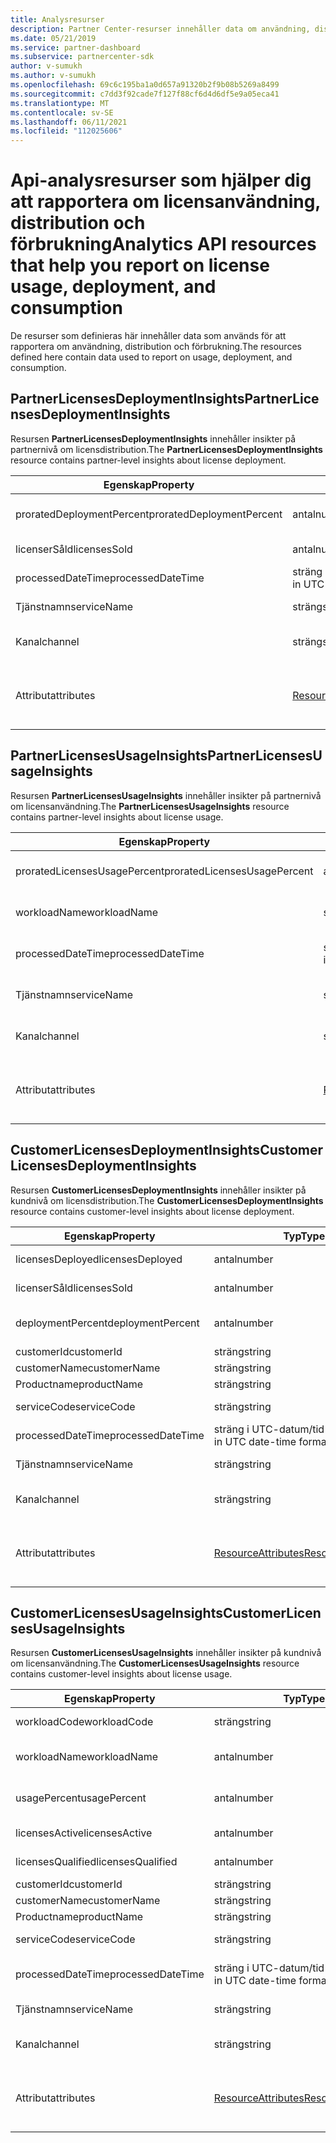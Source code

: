 ```yaml
---
title: Analysresurser
description: Partner Center-resurser innehåller data om användning, distribution och förbrukning. Innehåller insikter om licensdistribution och användning av partner och kunder.
ms.date: 05/21/2019
ms.service: partner-dashboard
ms.subservice: partnercenter-sdk
author: v-sumukh
ms.author: v-sumukh
ms.openlocfilehash: 69c6c195ba1a0d657a91320b2f9b08b5269a8499
ms.sourcegitcommit: c7dd3f92cade7f127f88cf6d4d6df5e9a05eca41
ms.translationtype: MT
ms.contentlocale: sv-SE
ms.lasthandoff: 06/11/2021
ms.locfileid: "112025606"
---
```

# <a name="analytics-api-resources-that-help-you-report-on-license-usage-deployment-and-consumption"></a><span data-ttu-id="a670c-104">Api-analysresurser som hjälper dig att rapportera om licensanvändning, distribution och förbrukning</span><span class="sxs-lookup"><span data-stu-id="a670c-104">Analytics API resources that help you report on license usage, deployment, and consumption</span></span>

<span data-ttu-id="a670c-105">De resurser som definieras här innehåller data som används för att rapportera om användning, distribution och förbrukning.</span><span class="sxs-lookup"><span data-stu-id="a670c-105">The resources defined here contain data used to report on usage, deployment, and consumption.</span></span>

## <a name="partnerlicensesdeploymentinsights"></a><span data-ttu-id="a670c-106">PartnerLicensesDeploymentInsights</span><span class="sxs-lookup"><span data-stu-id="a670c-106">PartnerLicensesDeploymentInsights</span></span>

<span data-ttu-id="a670c-107">Resursen **PartnerLicensesDeploymentInsights** innehåller insikter på partnernivå om licensdistribution.</span><span class="sxs-lookup"><span data-stu-id="a670c-107">The **PartnerLicensesDeploymentInsights** resource contains partner-level insights about license deployment.</span></span>

| <span data-ttu-id="a670c-108">Egenskap</span><span class="sxs-lookup"><span data-stu-id="a670c-108">Property</span></span>                  | <span data-ttu-id="a670c-109">Typ</span><span class="sxs-lookup"><span data-stu-id="a670c-109">Type</span></span>                                                           | <span data-ttu-id="a670c-110">Beskrivning</span><span class="sxs-lookup"><span data-stu-id="a670c-110">Description</span></span>                                                                         |
|---------------------------|----------------------------------------------------------------|-------------------------------------------------------------------------------------|
| <span data-ttu-id="a670c-111">proratedDeploymentPercent</span><span class="sxs-lookup"><span data-stu-id="a670c-111">proratedDeploymentPercent</span></span> | <span data-ttu-id="a670c-112">antal</span><span class="sxs-lookup"><span data-stu-id="a670c-112">number</span></span>                                                         | <span data-ttu-id="a670c-113">Procentandelen licenser som distribuerats.</span><span class="sxs-lookup"><span data-stu-id="a670c-113">The percentage of licenses deployed.</span></span>                                                |
| <span data-ttu-id="a670c-114">licenserSåld</span><span class="sxs-lookup"><span data-stu-id="a670c-114">licensesSold</span></span>              | <span data-ttu-id="a670c-115">antal</span><span class="sxs-lookup"><span data-stu-id="a670c-115">number</span></span>                                                         | <span data-ttu-id="a670c-116">Antalet sålda licenser.</span><span class="sxs-lookup"><span data-stu-id="a670c-116">The number of licenses sold.</span></span>                                                        |
| <span data-ttu-id="a670c-117">processedDateTime</span><span class="sxs-lookup"><span data-stu-id="a670c-117">processedDateTime</span></span>         | <span data-ttu-id="a670c-118">sträng i UTC-datum/tid-format</span><span class="sxs-lookup"><span data-stu-id="a670c-118">string in UTC date-time format</span></span>                                 | <span data-ttu-id="a670c-119">Datum och tid då data aggregerades.</span><span class="sxs-lookup"><span data-stu-id="a670c-119">The date and time when the data was aggregated.</span></span>                                     |
| <span data-ttu-id="a670c-120">Tjänstnamn</span><span class="sxs-lookup"><span data-stu-id="a670c-120">serviceName</span></span>               | <span data-ttu-id="a670c-121">sträng</span><span class="sxs-lookup"><span data-stu-id="a670c-121">string</span></span>                                                         | <span data-ttu-id="a670c-122">Tjänstnamnet (till exempel o365, crm).</span><span class="sxs-lookup"><span data-stu-id="a670c-122">The service name (for example:  o365, crm).</span></span>                                                  |
| <span data-ttu-id="a670c-123">Kanal</span><span class="sxs-lookup"><span data-stu-id="a670c-123">channel</span></span>                   | <span data-ttu-id="a670c-124">sträng</span><span class="sxs-lookup"><span data-stu-id="a670c-124">string</span></span>                                                         | <span data-ttu-id="a670c-125">Kanalnamnet för tjänsten (till exempel återförsäljare).</span><span class="sxs-lookup"><span data-stu-id="a670c-125">The channel name of the service (for example:  reseller).</span></span>                                    |
| <span data-ttu-id="a670c-126">Attribut</span><span class="sxs-lookup"><span data-stu-id="a670c-126">attributes</span></span>                | [<span data-ttu-id="a670c-127">ResourceAttributes</span><span class="sxs-lookup"><span data-stu-id="a670c-127">ResourceAttributes</span></span>](utility-resources.md#resourceattributes) | <span data-ttu-id="a670c-128">Metadataattributen.</span><span class="sxs-lookup"><span data-stu-id="a670c-128">The metadata attributes.</span></span> <span data-ttu-id="a670c-129">Innehåller "objectType": "PartnerLicensesDeploymentInsights"</span><span class="sxs-lookup"><span data-stu-id="a670c-129">Includes "objectType": "PartnerLicensesDeploymentInsights"</span></span> |

## <a name="partnerlicensesusageinsights"></a><span data-ttu-id="a670c-130">PartnerLicensesUsageInsights</span><span class="sxs-lookup"><span data-stu-id="a670c-130">PartnerLicensesUsageInsights</span></span>

<span data-ttu-id="a670c-131">Resursen **PartnerLicensesUsageInsights** innehåller insikter på partnernivå om licensanvändning.</span><span class="sxs-lookup"><span data-stu-id="a670c-131">The **PartnerLicensesUsageInsights** resource contains partner-level insights about license usage.</span></span>

| <span data-ttu-id="a670c-132">Egenskap</span><span class="sxs-lookup"><span data-stu-id="a670c-132">Property</span></span>                     | <span data-ttu-id="a670c-133">Typ</span><span class="sxs-lookup"><span data-stu-id="a670c-133">Type</span></span>                                                           | <span data-ttu-id="a670c-134">Beskrivning</span><span class="sxs-lookup"><span data-stu-id="a670c-134">Description</span></span>                                                                    |
|------------------------------|----------------------------------------------------------------|--------------------------------------------------------------------------------|
| <span data-ttu-id="a670c-135">proratedLicensesUsagePercent</span><span class="sxs-lookup"><span data-stu-id="a670c-135">proratedLicensesUsagePercent</span></span> | <span data-ttu-id="a670c-136">antal</span><span class="sxs-lookup"><span data-stu-id="a670c-136">number</span></span>                                                         | <span data-ttu-id="a670c-137">Procentandelen licenser som distribuerats.</span><span class="sxs-lookup"><span data-stu-id="a670c-137">The percentage of licenses deployed.</span></span>                                           |
| <span data-ttu-id="a670c-138">workloadName</span><span class="sxs-lookup"><span data-stu-id="a670c-138">workloadName</span></span>                 | <span data-ttu-id="a670c-139">sträng</span><span class="sxs-lookup"><span data-stu-id="a670c-139">string</span></span>                                                         | <span data-ttu-id="a670c-140">Namnet på arbetsbelastningen (till exempel: exchange).</span><span class="sxs-lookup"><span data-stu-id="a670c-140">The workload name (for example:  exchange).</span></span>                                             |
| <span data-ttu-id="a670c-141">processedDateTime</span><span class="sxs-lookup"><span data-stu-id="a670c-141">processedDateTime</span></span>            | <span data-ttu-id="a670c-142">sträng i UTC-datum/tid-format</span><span class="sxs-lookup"><span data-stu-id="a670c-142">string in UTC date-time format</span></span>                                 | <span data-ttu-id="a670c-143">Datum och tid då data aggregerades.</span><span class="sxs-lookup"><span data-stu-id="a670c-143">The date and time when the data was aggregated.</span></span>                                |
| <span data-ttu-id="a670c-144">Tjänstnamn</span><span class="sxs-lookup"><span data-stu-id="a670c-144">serviceName</span></span>                  | <span data-ttu-id="a670c-145">sträng</span><span class="sxs-lookup"><span data-stu-id="a670c-145">string</span></span>                                                         | <span data-ttu-id="a670c-146">Tjänstnamnet (till exempel o365, crm).</span><span class="sxs-lookup"><span data-stu-id="a670c-146">The service name (for example:  o365, crm).</span></span>                                             |
| <span data-ttu-id="a670c-147">Kanal</span><span class="sxs-lookup"><span data-stu-id="a670c-147">channel</span></span>                      | <span data-ttu-id="a670c-148">sträng</span><span class="sxs-lookup"><span data-stu-id="a670c-148">string</span></span>                                                         | <span data-ttu-id="a670c-149">Kanalnamnet för tjänsten (till exempel återförsäljare).</span><span class="sxs-lookup"><span data-stu-id="a670c-149">The channel name of the service (for example:  reseller).</span></span>                               |
| <span data-ttu-id="a670c-150">Attribut</span><span class="sxs-lookup"><span data-stu-id="a670c-150">attributes</span></span>                   | [<span data-ttu-id="a670c-151">ResourceAttributes</span><span class="sxs-lookup"><span data-stu-id="a670c-151">ResourceAttributes</span></span>](utility-resources.md#resourceattributes) | <span data-ttu-id="a670c-152">Metadataattributen.</span><span class="sxs-lookup"><span data-stu-id="a670c-152">The metadata attributes.</span></span> <span data-ttu-id="a670c-153">Innehåller "objectType": "PartnerLicensesUsageInsights"</span><span class="sxs-lookup"><span data-stu-id="a670c-153">Includes "objectType": "PartnerLicensesUsageInsights"</span></span> |

## <a name="customerlicensesdeploymentinsights"></a><span data-ttu-id="a670c-154">CustomerLicensesDeploymentInsights</span><span class="sxs-lookup"><span data-stu-id="a670c-154">CustomerLicensesDeploymentInsights</span></span>

<span data-ttu-id="a670c-155">Resursen **CustomerLicensesDeploymentInsights** innehåller insikter på kundnivå om licensdistribution.</span><span class="sxs-lookup"><span data-stu-id="a670c-155">The **CustomerLicensesDeploymentInsights** resource contains customer-level insights about license deployment.</span></span>

| <span data-ttu-id="a670c-156">Egenskap</span><span class="sxs-lookup"><span data-stu-id="a670c-156">Property</span></span>          | <span data-ttu-id="a670c-157">Typ</span><span class="sxs-lookup"><span data-stu-id="a670c-157">Type</span></span>                                                           | <span data-ttu-id="a670c-158">Beskrivning</span><span class="sxs-lookup"><span data-stu-id="a670c-158">Description</span></span>                                                                          |
|-------------------|----------------------------------------------------------------|--------------------------------------------------------------------------------------|
| <span data-ttu-id="a670c-159">licensesDeployed</span><span class="sxs-lookup"><span data-stu-id="a670c-159">licensesDeployed</span></span>  | <span data-ttu-id="a670c-160">antal</span><span class="sxs-lookup"><span data-stu-id="a670c-160">number</span></span>                                                         | <span data-ttu-id="a670c-161">Antalet distribuerade licenser.</span><span class="sxs-lookup"><span data-stu-id="a670c-161">The number of licenses deployed.</span></span>                                                     |
| <span data-ttu-id="a670c-162">licenserSåld</span><span class="sxs-lookup"><span data-stu-id="a670c-162">licensesSold</span></span>      | <span data-ttu-id="a670c-163">antal</span><span class="sxs-lookup"><span data-stu-id="a670c-163">number</span></span>                                                         | <span data-ttu-id="a670c-164">Antalet sålda licenser.</span><span class="sxs-lookup"><span data-stu-id="a670c-164">The number of licenses sold.</span></span>                                                         |
| <span data-ttu-id="a670c-165">deploymentPercent</span><span class="sxs-lookup"><span data-stu-id="a670c-165">deploymentPercent</span></span> | <span data-ttu-id="a670c-166">antal</span><span class="sxs-lookup"><span data-stu-id="a670c-166">number</span></span>                                                         | <span data-ttu-id="a670c-167">Den justerade procentandelen licenser som distribuerats.</span><span class="sxs-lookup"><span data-stu-id="a670c-167">The adjusted percentage of licenses deployed.</span></span>                                        |
| <span data-ttu-id="a670c-168">customerId</span><span class="sxs-lookup"><span data-stu-id="a670c-168">customerId</span></span>        | <span data-ttu-id="a670c-169">sträng</span><span class="sxs-lookup"><span data-stu-id="a670c-169">string</span></span>                                                         | <span data-ttu-id="a670c-170">Kundidentifieraren.</span><span class="sxs-lookup"><span data-stu-id="a670c-170">The customer identifier.</span></span>                                                             |
| <span data-ttu-id="a670c-171">customerName</span><span class="sxs-lookup"><span data-stu-id="a670c-171">customerName</span></span>      | <span data-ttu-id="a670c-172">sträng</span><span class="sxs-lookup"><span data-stu-id="a670c-172">string</span></span>                                                         | <span data-ttu-id="a670c-173">Kundens namn.</span><span class="sxs-lookup"><span data-stu-id="a670c-173">The customer name.</span></span>                                                                   |
| <span data-ttu-id="a670c-174">Productname</span><span class="sxs-lookup"><span data-stu-id="a670c-174">productName</span></span>       | <span data-ttu-id="a670c-175">sträng</span><span class="sxs-lookup"><span data-stu-id="a670c-175">string</span></span>                                                         | <span data-ttu-id="a670c-176">Produktnamnet.</span><span class="sxs-lookup"><span data-stu-id="a670c-176">The product name.</span></span>                                                                    |
| <span data-ttu-id="a670c-177">serviceCode</span><span class="sxs-lookup"><span data-stu-id="a670c-177">serviceCode</span></span>       | <span data-ttu-id="a670c-178">sträng</span><span class="sxs-lookup"><span data-stu-id="a670c-178">string</span></span>                                                         | <span data-ttu-id="a670c-179">Licensens tjänstkod.</span><span class="sxs-lookup"><span data-stu-id="a670c-179">The service code of the license.</span></span>                                                     |
| <span data-ttu-id="a670c-180">processedDateTime</span><span class="sxs-lookup"><span data-stu-id="a670c-180">processedDateTime</span></span> | <span data-ttu-id="a670c-181">sträng i UTC-datum/tid-format</span><span class="sxs-lookup"><span data-stu-id="a670c-181">string in UTC date-time format</span></span>                                 | <span data-ttu-id="a670c-182">Datum och tid då data aggregerades.</span><span class="sxs-lookup"><span data-stu-id="a670c-182">The date and time when the data was aggregated.</span></span>                                      |
| <span data-ttu-id="a670c-183">Tjänstnamn</span><span class="sxs-lookup"><span data-stu-id="a670c-183">serviceName</span></span>       | <span data-ttu-id="a670c-184">sträng</span><span class="sxs-lookup"><span data-stu-id="a670c-184">string</span></span>                                                         | <span data-ttu-id="a670c-185">Tjänstnamnet (till exempel o365, crm).</span><span class="sxs-lookup"><span data-stu-id="a670c-185">The service name (for example:  o365, crm).</span></span>                                                   |
| <span data-ttu-id="a670c-186">Kanal</span><span class="sxs-lookup"><span data-stu-id="a670c-186">channel</span></span>           | <span data-ttu-id="a670c-187">sträng</span><span class="sxs-lookup"><span data-stu-id="a670c-187">string</span></span>                                                         | <span data-ttu-id="a670c-188">Kanalnamnet för tjänsten (till exempel återförsäljare).</span><span class="sxs-lookup"><span data-stu-id="a670c-188">The channel name of the service (for example:  reseller).</span></span>                                     |
| <span data-ttu-id="a670c-189">Attribut</span><span class="sxs-lookup"><span data-stu-id="a670c-189">attributes</span></span>        | [<span data-ttu-id="a670c-190">ResourceAttributes</span><span class="sxs-lookup"><span data-stu-id="a670c-190">ResourceAttributes</span></span>](utility-resources.md#resourceattributes) | <span data-ttu-id="a670c-191">Metadataattributen.</span><span class="sxs-lookup"><span data-stu-id="a670c-191">The metadata attributes.</span></span> <span data-ttu-id="a670c-192">Innehåller "objectType": "CustomerLicensesDeploymentInsights"</span><span class="sxs-lookup"><span data-stu-id="a670c-192">Includes "objectType": "CustomerLicensesDeploymentInsights"</span></span> |

## <a name="customerlicensesusageinsights"></a><span data-ttu-id="a670c-193">CustomerLicensesUsageInsights</span><span class="sxs-lookup"><span data-stu-id="a670c-193">CustomerLicensesUsageInsights</span></span>

<span data-ttu-id="a670c-194">Resursen **CustomerLicensesUsageInsights** innehåller insikter på kundnivå om licensanvändning.</span><span class="sxs-lookup"><span data-stu-id="a670c-194">The **CustomerLicensesUsageInsights** resource contains customer-level insights about license usage.</span></span>

| <span data-ttu-id="a670c-195">Egenskap</span><span class="sxs-lookup"><span data-stu-id="a670c-195">Property</span></span>          | <span data-ttu-id="a670c-196">Typ</span><span class="sxs-lookup"><span data-stu-id="a670c-196">Type</span></span>                                                           | <span data-ttu-id="a670c-197">Beskrivning</span><span class="sxs-lookup"><span data-stu-id="a670c-197">Description</span></span>                                                                     |
|-------------------|----------------------------------------------------------------|---------------------------------------------------------------------------------|
| <span data-ttu-id="a670c-198">workloadCode</span><span class="sxs-lookup"><span data-stu-id="a670c-198">workloadCode</span></span>      | <span data-ttu-id="a670c-199">sträng</span><span class="sxs-lookup"><span data-stu-id="a670c-199">string</span></span>                                                         | <span data-ttu-id="a670c-200">Arbetsbelastningskoden.</span><span class="sxs-lookup"><span data-stu-id="a670c-200">The workload code.</span></span>                                                              |
| <span data-ttu-id="a670c-201">workloadName</span><span class="sxs-lookup"><span data-stu-id="a670c-201">workloadName</span></span>      | <span data-ttu-id="a670c-202">antal</span><span class="sxs-lookup"><span data-stu-id="a670c-202">number</span></span>                                                         | <span data-ttu-id="a670c-203">Namnet på arbetsbelastningen (till exempel: Exchange).</span><span class="sxs-lookup"><span data-stu-id="a670c-203">The workload name (for example:  Exchange).</span></span>                                              |
| <span data-ttu-id="a670c-204">usagePercent</span><span class="sxs-lookup"><span data-stu-id="a670c-204">usagePercent</span></span>      | <span data-ttu-id="a670c-205">antal</span><span class="sxs-lookup"><span data-stu-id="a670c-205">number</span></span>                                                         | <span data-ttu-id="a670c-206">Den justerade procentandelen licenser som används.</span><span class="sxs-lookup"><span data-stu-id="a670c-206">The adjusted percentage of licenses used.</span></span>                                       |
| <span data-ttu-id="a670c-207">licensesActive</span><span class="sxs-lookup"><span data-stu-id="a670c-207">licensesActive</span></span>    | <span data-ttu-id="a670c-208">antal</span><span class="sxs-lookup"><span data-stu-id="a670c-208">number</span></span>                                                         | <span data-ttu-id="a670c-209">Antalet aktiva licenser.</span><span class="sxs-lookup"><span data-stu-id="a670c-209">The number of active licenses.</span></span>                                                  |
| <span data-ttu-id="a670c-210">licensesQualified</span><span class="sxs-lookup"><span data-stu-id="a670c-210">licensesQualified</span></span> | <span data-ttu-id="a670c-211">antal</span><span class="sxs-lookup"><span data-stu-id="a670c-211">number</span></span>                                                         | <span data-ttu-id="a670c-212">Antalet kvalificerade licenser.</span><span class="sxs-lookup"><span data-stu-id="a670c-212">The number of qualified licenses.</span></span>                                               |
| <span data-ttu-id="a670c-213">customerId</span><span class="sxs-lookup"><span data-stu-id="a670c-213">customerId</span></span>        | <span data-ttu-id="a670c-214">sträng</span><span class="sxs-lookup"><span data-stu-id="a670c-214">string</span></span>                                                         | <span data-ttu-id="a670c-215">Kundidentifieraren.</span><span class="sxs-lookup"><span data-stu-id="a670c-215">The customer identifier.</span></span>                                                        |
| <span data-ttu-id="a670c-216">customerName</span><span class="sxs-lookup"><span data-stu-id="a670c-216">customerName</span></span>      | <span data-ttu-id="a670c-217">sträng</span><span class="sxs-lookup"><span data-stu-id="a670c-217">string</span></span>                                                         | <span data-ttu-id="a670c-218">Kundens namn.</span><span class="sxs-lookup"><span data-stu-id="a670c-218">The customer name.</span></span>                                                              |
| <span data-ttu-id="a670c-219">Productname</span><span class="sxs-lookup"><span data-stu-id="a670c-219">productName</span></span>       | <span data-ttu-id="a670c-220">sträng</span><span class="sxs-lookup"><span data-stu-id="a670c-220">string</span></span>                                                         | <span data-ttu-id="a670c-221">Produktnamnet.</span><span class="sxs-lookup"><span data-stu-id="a670c-221">The product name.</span></span>                                                               |
| <span data-ttu-id="a670c-222">serviceCode</span><span class="sxs-lookup"><span data-stu-id="a670c-222">serviceCode</span></span>       | <span data-ttu-id="a670c-223">sträng</span><span class="sxs-lookup"><span data-stu-id="a670c-223">string</span></span>                                                         | <span data-ttu-id="a670c-224">Licensens tjänstkod.</span><span class="sxs-lookup"><span data-stu-id="a670c-224">The service code of the license.</span></span>                                                |
| <span data-ttu-id="a670c-225">processedDateTime</span><span class="sxs-lookup"><span data-stu-id="a670c-225">processedDateTime</span></span> | <span data-ttu-id="a670c-226">sträng i UTC-datum/tid-format</span><span class="sxs-lookup"><span data-stu-id="a670c-226">string in UTC date-time format</span></span>                                 | <span data-ttu-id="a670c-227">Datum och tid då data aggregerades.</span><span class="sxs-lookup"><span data-stu-id="a670c-227">The date and time when the data was aggregated.</span></span>                                 |
| <span data-ttu-id="a670c-228">Tjänstnamn</span><span class="sxs-lookup"><span data-stu-id="a670c-228">serviceName</span></span>       | <span data-ttu-id="a670c-229">sträng</span><span class="sxs-lookup"><span data-stu-id="a670c-229">string</span></span>                                                         | <span data-ttu-id="a670c-230">Tjänstnamnet (till exempel o365, crm).</span><span class="sxs-lookup"><span data-stu-id="a670c-230">The service name (for example:  o365, crm).</span></span>                                              |
| <span data-ttu-id="a670c-231">Kanal</span><span class="sxs-lookup"><span data-stu-id="a670c-231">channel</span></span>           | <span data-ttu-id="a670c-232">sträng</span><span class="sxs-lookup"><span data-stu-id="a670c-232">string</span></span>                                                         | <span data-ttu-id="a670c-233">Kanalnamnet för tjänsten (till exempel återförsäljare).</span><span class="sxs-lookup"><span data-stu-id="a670c-233">The channel name of the service (for example:  reseller).</span></span>                                |
| <span data-ttu-id="a670c-234">Attribut</span><span class="sxs-lookup"><span data-stu-id="a670c-234">attributes</span></span>        | [<span data-ttu-id="a670c-235">ResourceAttributes</span><span class="sxs-lookup"><span data-stu-id="a670c-235">ResourceAttributes</span></span>](utility-resources.md#resourceattributes) | <span data-ttu-id="a670c-236">Metadataattributen.</span><span class="sxs-lookup"><span data-stu-id="a670c-236">The metadata attributes.</span></span> <span data-ttu-id="a670c-237">Innehåller "objectType": "CustomerLicensesUsageInsights"</span><span class="sxs-lookup"><span data-stu-id="a670c-237">Includes "objectType": "CustomerLicensesUsageInsights"</span></span> |